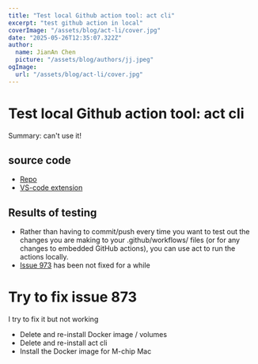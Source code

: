 ```yaml
---
title: "Test local Github action tool: act cli"
excerpt: "test github action in local"
coverImage: "/assets/blog/act-li/cover.jpg"
date: "2025-05-26T12:35:07.322Z"
author:
  name: JianAn Chen
  picture: "/assets/blog/authors/jj.jpeg"
ogImage:
  url: "/assets/blog/act-li/cover.jpg"
---
```


# Test local Github action tool: act cli

Summary: can't use it!

## source code

- [Repo](https://github.com/nektos/act)
- [VS-code extension](https://github.com/SanjulaGanepola/github-local-actions)

## Results of testing

- Rather than having to commit/push every time you want to test out the changes you are making to your .github/workflows/ files (or for any changes to embedded GitHub actions), you can use act to run the actions locally.
- [Issue 973](https://github.com/nektos/act/issues/973) has been not fixed for a while


# Try to fix issue 873

I try to fix it but not working

- Delete and re-install Docker image / volumes
- Delete and re-install act cli
- Install the Docker image for M-chip Mac